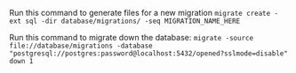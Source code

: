 Run this command to generate files for a new migration
`migrate create -ext sql -dir database/migrations/ -seq MIGRATION_NAME_HERE`

Run this command to migrate down the database:
`migrate -source file://database/migrations -database "postgresql://postgres:password@localhost:5432/opened?sslmode=disable" down 1`